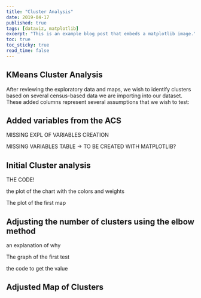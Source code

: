 ```yaml
---
title: "Cluster Analysis"
date: 2019-04-17
published: true
tags: [dataviz, matplotlib]
excerpt: "This is an example blog post that embeds a matplotlib image."
toc: true
toc_sticky: true
read_time: false
---
```


## KMeans Cluster Analysis

After reviewing the exploratory data and maps, we wish to identify clusters based on several census-based data we are importing into our dataset.
These added columns represent several assumptions that we wish to test:

## Added variables from the ACS

MISSING EXPL OF VARIABLES CREATION

MISSING VARIABLES TABLE -> TO BE CREATED WITH MATPLOTLIB?

## Initial Cluster analysis

THE CODE! 

the plot of the chart with the colors and weights

The plot of the first map

## Adjusting the number of clusters using the elbow method

an explanation of why

The graph of the first test

the code to get the value

## Adjusted Map of Clusters
